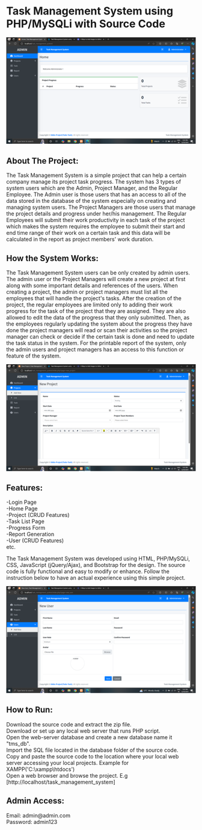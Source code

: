 <h1>Task Management System using PHP/MySQLi with Source Code</h1>

![DASHBOARD](./DashBoard.png)

<h2>About The Project:</h2>
<p>The Task Management System is a simple project that can help a certain company manage its project task progress. The system has 3 types of system users which are the Admin, Project Manager, and the Regular Employee. The Admin user is those users that has an access to all of the data stored in the database of the system especially on creating and managing system users. The Project Managers are those users that manage the project details and progress under her/his management. The Regular Employees will submit their work productivity in each task of the project which makes the system requires the employee to submit their start and end time range of their work on a certain task and this data will be calculated in the report as project members' work duration.</P>

<h2>How the System Works:</h2>
<p>The Task Management System users can be only created by admin users. The admin user or the Project Managers will create a new project at first along with some important details and references of the users. When creating a project, the admin or project managers must list all the employees that will handle the project's tasks. After the creation of the project, the regular employees are limited only to adding their work progress for the task of the project that they are assigned. They are also allowed to edit the data of the progress that they only submitted. Then, as the employees regularly updating the system about the progress they have done the project managers will read or scan their activities so the project manager can check or decide if the certain task is done and need to update the task status in the system. For the printable report of the system, only the admin users and project managers has an access to this function or feature of the system.</P>

![DASHBOARD](./New_Task.png)

<h2>Features:</h2>
-Login Page<br>      
-Home Page<br>     
-Project (CRUD Features)<br>
-Task List Page<br>
-Progress Form<br>
-Report Generation<br>
-User (CRUD Features)<br>
etc.
<p>The Task Management System was developed using HTML, PHP/MySQLi, CSS, JavaScript (jQuery/Ajax), and Bootstrap for the design. The source code is fully functional and easy to modify or enhance. Follow the instruction below to have an actual experience using this simple project.</P>

![DASHBOARD](./New_User.png)

<h2>How to Run:</h2>
<p>Download the source code and extract the zip file.<br>
Download or set up any local web server that runs PHP script.<br>
Open the web-server database and create a new database name it "tms_db".<br>
Import the SQL file located in the database folder of the source code.<br>
Copy and paste the source code to the location where your local web server accessing your local projects. Example for XAMPP('C:\xampp\htdocs')<br>
Open a web browser and browse the project. E.g [http://localhost/task_management_system]</p>
<h2>Admin Access:</h2>
Email: admin@admin.com <br>
Password: admin123
